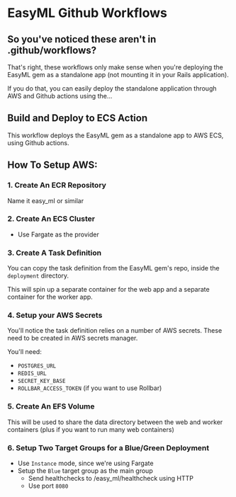 # EasyML Github Workflows

## So you've noticed these aren't in .github/workflows?

That's right, these workflows only make sense when you're deploying the EasyML gem as a standalone app (not mounting it in your Rails application).

If you do that, you can easily deploy the standalone application through AWS and Github actions using the...

## Build and Deploy to ECS Action

This workflow deploys the EasyML gem as a standalone app to AWS ECS, using Github actions.

## How To Setup AWS:

### 1. Create An ECR Repository

Name it easy_ml or similar

### 2. Create An ECS Cluster

- Use Fargate as the provider

### 3. Create A Task Definition

You can copy the task definition from the EasyML gem's repo, inside the `deployment` directory.

This will spin up a separate container for the web app and a separate container for the worker app.

### 4. Setup your AWS Secrets

You'll notice the task definition relies on a number of AWS secrets. These need to be created in AWS secrets manager.

You'll need:

- `POSTGRES_URL`
- `REDIS_URL`
- `SECRET_KEY_BASE`
- `ROLLBAR_ACCESS_TOKEN` (if you want to use Rollbar)

### 5. Create An EFS Volume

This will be used to share the data directory between the web and worker containers (plus if you want to run many web containers)

### 6. Setup Two Target Groups for a Blue/Green Deployment

- Use `Instance` mode, since we're using Fargate
- Setup the `Blue` target group as the main group
  - Send healthchecks to /easy_ml/healthcheck using HTTP
  - Use port `8080`

